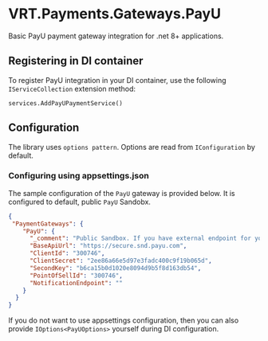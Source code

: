 # VRT.Payments.Gateways.PayU

Basic PayU payment gateway integration for .net 8+ applications.

## Registering in DI container

To register PayU integration in your DI container, use the following `IServiceCollection` extension method:

`services.AddPayUPaymentService()`

## Configuration

The library uses  `options pattern`.
Options are read from `IConfiguration` by default.

### Configuring using appsettings.json

The sample configuration of the `PayU` gateway is provided below.
It is configured to default, public `PayU` Sandobx.

```json
{  
 "PaymentGateways": {
    "PayU": {
      "_comment": "Public Sandbox. If you have external endpoint for your notifications,set NotificationEndpoint value",
      "BaseApiUrl": "https://secure.snd.payu.com",
      "ClientId": "300746",
      "ClientSecret": "2ee86a66e5d97e3fadc400c9f19b065d",
      "SecondKey": "b6ca15b0d1020e8094d9b5f8d163db54",
      "PointOfSellId": "300746",
      "NotificationEndpoint": ""
    }
  }
}
```

If you do not want to use appsettings configuration, then you can also provide `IOptions<PayUOptions>` yourself during DI configuration.
